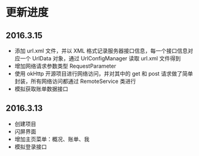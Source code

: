 # 更新进度

## 2016.3.15

- 添加 url.xml 文件，并以 XML 格式记录服务器接口信息，每一个接口信息对应一个 UrlData 对象，通过 UrlConfigManager 读取 url.xml 文件得到
- 增加网络请求参数类型 RequestParameter
- 使用 okHttp 开源项目进行网络访问，并对其中的 get 和 post 请求做了简单封装，所有网络访问都通过 RemoteService 类进行
- 模拟获取账单数据接口

## 2016.3.13

- 创建项目
- 闪屏界面
- 增加主页菜单：概况、账单、我
- 模拟登录接口

